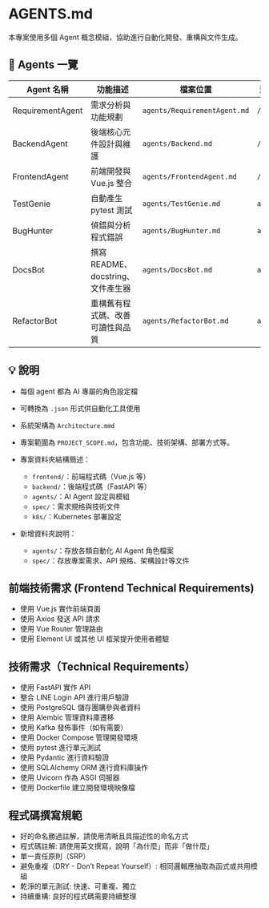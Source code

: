 # AGENTS.md

本專案使用多個 Agent 概念模組，協助進行自動化開發、重構與文件生成。

## 🧠 Agents 一覽

| Agent 名稱       | 功能描述                           | 檔案位置                     | 影響範圍    |
| ---------------- | ---------------------------------- | ---------------------------- | ----------- |
| RequirementAgent | 需求分析與功能規劃                 | `agents/RequirementAgent.md` | `/spec`     |
| BackendAgent     | 後端核心元件設計與維護             | `agents/Backend.md`          | `/backend`  |
| FrontendAgent    | 前端開發與 Vue.js 整合             | `agents/FrontendAgent.md`    | `/frontend` |
| TestGenie        | 自動產生 pytest 測試               | `agents/TestGenie.md`        | `all`       |
| BugHunter        | 偵錯與分析程式錯誤                 | `agents/BugHunter.md`        | `all`       |
| DocsBot          | 撰寫 README、docstring、文件產生器 | `agents/DocsBot.md`          | `all`       |
| RefactorBot      | 重構舊有程式碼、改善可讀性與品質   | `agents/RefactorBot.md`      | `all`       |

## 💡 說明

- 每個 agent 都為 AI 專屬的角色設定檔
- 可轉換為 `.json` 形式供自動化工具使用
- 系統架構為 `Architecture.mmd`
- 專案範圍為 `PROJECT_SCOPE.md`，包含功能、技術架構、部署方式等。
- 專案資料夾結構簡述：

  - `frontend/`：前端程式碼（Vue.js 等）
  - `backend/`：後端程式碼（FastAPI 等）
  - `agents/`：AI Agent 設定與模組
  - `spec/`：需求規格與技術文件
  - `k8s/`：Kubernetes 部署設定

- 新增資料夾說明：
  - `agents/`：存放各類自動化 AI Agent 角色檔案
  - `spec/`：存放專案需求、API 規格、架構設計等文件

## 前端技術需求 (Frontend Technical Requirements)

- 使用 Vue.js 實作前端頁面
- 使用 Axios 發送 API 請求
- 使用 Vue Router 管理路由
- 使用 Element UI 或其他 UI 框架提升使用者體驗

## 技術需求（Technical Requirements）

- 使用 FastAPI 實作 API
- 整合 LINE Login API 進行用戶驗證
- 使用 PostgreSQL 儲存團購參與者資料
- 使用 Alembic 管理資料庫遷移
- 使用 Kafka 發佈事件（如有需要）
- 使用 Docker Compose 管理開發環境
- 使用 pytest 進行單元測試
- 使用 Pydantic 進行資料驗證
- 使用 SQLAlchemy ORM 進行資料庫操作
- 使用 Uvicorn 作為 ASGI 伺服器
- 使用 Dockerfile 建立開發環境映像檔

## 程式碼撰寫規範

- 好的命名勝過註解，請使用清晰且具描述性的命名方式
- 程式碼註解: 請使用英文撰寫，說明「為什麼」而非「做什麼」
- 單一責任原則（SRP）
- 避免重複（DRY - Don’t Repeat Yourself）: 相同邏輯應抽取為函式或共用模組
- 乾淨的單元測試: 快速、可重複、獨立
- 持續重構: 良好的程式碼需要持續整理

